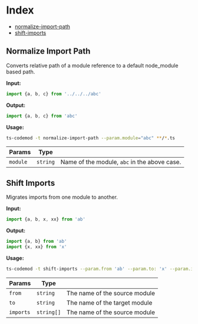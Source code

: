 # Index

- [normalize-import-path](#normalize-import-path)
- [shift-imports](#shift-imports)

## Normalize Import Path

Converts relative path of a module reference to a default node_module based path.

**Input:**

```ts
import {a, b, c} from '../../../abc'
```

**Output:**

```ts
import {a, b, c} from 'abc'
```

**Usage:**

```bash
ts-codemod -t normalize-import-path --param.module="abc" **/*.ts
```

| Params   | Type     |                                              |
| -------- | -------- | -------------------------------------------- |
| `module` | `string` | Name of the module, `abc` in the above case. |

## Shift Imports

Migrates imports from one module to another.

**Input:**

```ts
import {a, b, x, xx} from 'ab'
```

**Output:**

```ts
import {a, b} from 'ab'
import {x, xx} from 'x'
```

**Usage:**

```bash
ts-codemod -t shift-imports --param.from 'ab' --param.to: 'x' --param.imports 'x' --param.imports 'xx' **/*.ts
```

| Params    | Type       |                               |
| --------- | ---------- | ----------------------------- |
| `from`    | `string`   | The name of the source module |
| `to`      | `string`   | The name of the target module |
| `imports` | `string[]` | The name of the source module |
